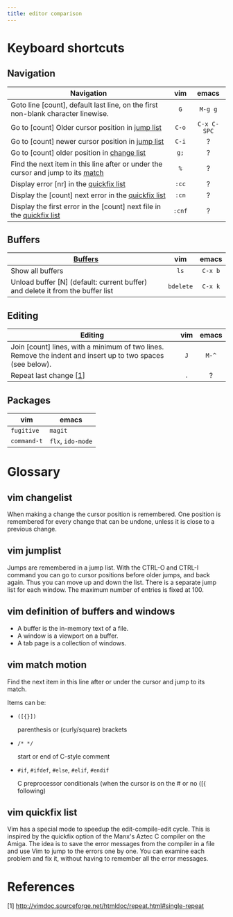```yaml
---
title: editor comparison
---
```


# Keyboard shortcuts

## Navigation

| Navigation | vim   | emacs |
| ---------- | :---: | :---: |
| Goto line [count], default last line, on the first non-blank character linewise. | `G` | `M-g g` |
| Go to [count] Older cursor position in [jump list](#vim-jumplist) | `C-o` | `C-x C-SPC` |
| Go to [count] newer cursor position in [jump list](#vim-jumplist) | `C-i` | ? |
| Go to [count] older position in [change list](#vim-changelist) | `g;` | ? |
| Find the next item in this line after or under the cursor and jump to its [match](#vim-match-motion) | `%` | ? |
| Display error [nr] in the [quickfix list](#vim-quickfix-list) | `:cc` | ? |
| Display the [count] next error in the [quickfix list](#vim-quickfix-list) | `:cn` | ? |
| Display the first error in the [count] next file in the [quickfix list](#vim-quickfix-list) | `:cnf` | ? |

## Buffers

| [Buffers](#vim-definition-of-buffers-and-windows) | vim   | emacs |
| ------- | :---: | :---: |
| Show all buffers | `ls` | `C-x b` |
| Unload buffer [N] (default: current buffer) and delete it from the buffer list | `bdelete` | `C-x k` |

## Editing

| Editing | vim   | emacs |
| ------- | :---: | :---: |
| Join [count] lines, with a minimum of two lines. Remove the indent and insert up to two spaces (see below). | `J` | `M-^` |
| Repeat last change [[1](http://vimdoc.sourceforge.net/htmldoc/repeat.html#single-repeat)] | `.` | ? |

## Packages

| vim | emacs |
| --- | ----- |
| `fugitive` | `magit` |
| `command-t` | `flx`, `ido-mode` |

# Glossary

## vim changelist

When making a change the cursor position is remembered.  One position is
remembered for every change that can be undone, unless it is close to a
previous change.

## vim jumplist

Jumps are remembered in a jump list.  With the CTRL-O and CTRL-I command you
can go to cursor positions before older jumps, and back again.  Thus you can
move up and down the list.  There is a separate jump list for each window. The
maximum number of entries is fixed at 100.

## vim definition of buffers and windows

- A buffer is the in-memory text of a file.
- A window is a viewport on a buffer.
- A tab page is a collection of windows.

## vim match motion

Find the next item in this line after or under the cursor and jump to its
match.

Items can be:

- `([{}])`

    parenthesis or (curly/square) brackets
- `/* */`

    start or end of C-style comment
- `#if`, `#ifdef`, `#else`, `#elif`, `#endif`

    C preprocessor conditionals (when the cursor is on the # or no ([{
    following)

## vim quickfix list

Vim has a special mode to speedup the edit-compile-edit cycle.  This is
inspired by the quickfix option of the Manx's Aztec C compiler on the Amiga.
The idea is to save the error messages from the compiler in a file and use Vim
to jump to the errors one by one.  You can examine each problem and fix it,
without having to remember all the error messages.

# References

[1] http://vimdoc.sourceforge.net/htmldoc/repeat.html#single-repeat
